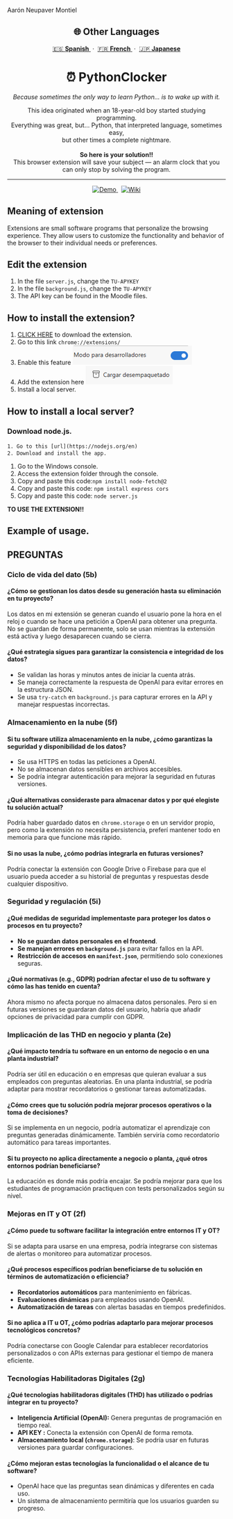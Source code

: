 Aarón Neupaver Montiel

<h2 align="center">🌐 Other Languages</h2>

<p align="center">
  <a href="https://github.com/erneupa/PythonClocker/tree/main/Wiki/Spanish">
    🇪🇸 <strong>Spanish</strong>
  </a> &nbsp;·&nbsp;
  <a href="https://github.com/erneupa/PythonClocker/tree/main/Wiki/French">
    🇫🇷 <strong>French</strong>
  </a> &nbsp;·&nbsp;
  <a href="https://github.com/erneupa/PythonClocker/tree/main/Wiki/Japanese">
    🇯🇵 <strong>Japanese</strong>
  </a>
</p>


<h1 align="center">⏰ PythonClocker</h1>

<p align="center">
  <em>Because sometimes the only way to learn Python... is to wake up with it.</em>
</p>

<p align="center">
  This idea originated when an 18-year-old boy started studying programming.<br>
  Everything was great, but... Python, that interpreted language, sometimes easy,<br>
  but other times a complete nightmare.<br><br>
  <strong>So here is your solution!!</strong><br>
  This browser extension will save your subject — an alarm clock that you can only stop by solving the program.
</p>

---

<p align="center">
  <a href="https://chromewebstore.google.com/detail/kobehbnioildglecmfabpelnjnemihpn?utm_source=item-share-cb">
    <img src="https://img.shields.io/badge/🚀 Demo-PythonClocker-blue?style=for-the-badge" alt="Demo">
  </a>
  &nbsp;
  <a href="https://github.com/erneupa/PythonClocker/wiki">
    <img src="https://img.shields.io/badge/📘 Wiki-Documentation-green?style=for-the-badge" alt="Wiki">
  </a>
</p>

## Meaning of extension
Extensions are small software programs that personalize the browsing experience. They allow users to customize the functionality and behavior of the browser to their individual needs or preferences.

## Edit the extension

1. In the file `server.js`, change the `TU-APYKEY`
2. In the file `background.js`, change the `TU-APYKEY`
3. The API key can be found in the Moodle files.

## How to install the extension?

1. [CLICK HERE](https://github.com/erneupa/PythonClocker/blob/main/PYTHONCLOCKER.zip) to download the extension.
2. Go to this link `chrome://extensions/`
3. Enable this feature ![1](https://github.com/erneupa/PythonClocker/blob/main/assets/1a.png)
4. Add the extension here ![2](https://github.com/erneupa/PythonClocker/blob/main/assets/2a.png)
5. Install a local server.

## How to install a local server?
### Download node.js.
    1. Go to this [url](https://nodejs.org/en)
    2. Download and install the app.
1. Go to the Windows console.
2. Access the extension folder through the console.
3. Copy and paste this code:```npm install node-fetch@2```
4. Copy and paste this code: ```npm install express cors```
5. Copy and paste this code: ```node server.js```

**TO USE THE EXTENSION!!**

## Example of usage.



## PREGUNTAS

### Ciclo de vida del dato (5b)

#### ¿Cómo se gestionan los datos desde su generación hasta su eliminación en tu proyecto?
Los datos en mi extensión se generan cuando el usuario pone la hora en el reloj o cuando se hace una petición a OpenAI para obtener una pregunta. No se guardan de forma permanente, solo se usan mientras la extensión está activa y luego desaparecen cuando se cierra.

#### ¿Qué estrategia sigues para garantizar la consistencia e integridad de los datos?
- Se validan las horas y minutos antes de iniciar la cuenta atrás.
- Se maneja correctamente la respuesta de OpenAI para evitar errores en la estructura JSON.
- Se usa `try-catch` en `background.js` para capturar errores en la API y manejar respuestas incorrectas.

### Almacenamiento en la nube (5f)

#### Si tu software utiliza almacenamiento en la nube, ¿cómo garantizas la seguridad y disponibilidad de los datos?
- Se usa HTTPS en todas las peticiones a OpenAI.
- No se almacenan datos sensibles en archivos accesibles.
- Se podría integrar autenticación para mejorar la seguridad en futuras versiones.

#### ¿Qué alternativas consideraste para almacenar datos y por qué elegiste tu solución actual?
Podría haber guardado datos en `chrome.storage` o en un servidor propio, pero como la extensión no necesita persistencia, preferí mantener todo en memoria para que funcione más rápido.

#### Si no usas la nube, ¿cómo podrías integrarla en futuras versiones?
Podría conectar la extensión con Google Drive o Firebase para que el usuario pueda acceder a su historial de preguntas y respuestas desde cualquier dispositivo.


### Seguridad y regulación (5i)

#### ¿Qué medidas de seguridad implementaste para proteger los datos o procesos en tu proyecto?
- **No se guardan datos personales en el frontend**.
- **Se manejan errores en `background.js`** para evitar fallos en la API.
- **Restricción de accesos en `manifest.json`**, permitiendo solo conexiones seguras.

#### ¿Qué normativas (e.g., GDPR) podrían afectar el uso de tu software y cómo las has tenido en cuenta?
Ahora mismo no afecta porque no almacena datos personales. Pero si en futuras versiones se guardaran datos del usuario, habría que añadir opciones de privacidad para cumplir con GDPR.

### Implicación de las THD en negocio y planta (2e)

#### ¿Qué impacto tendría tu software en un entorno de negocio o en una planta industrial?
Podría ser útil en educación o en empresas que quieran evaluar a sus empleados con preguntas aleatorias. En una planta industrial, se podría adaptar para mostrar recordatorios o gestionar tareas automatizadas.

#### ¿Cómo crees que tu solución podría mejorar procesos operativos o la toma de decisiones?
Si se implementa en un negocio, podría automatizar el aprendizaje con preguntas generadas dinámicamente. También serviría como recordatorio automático para tareas importantes.

#### Si tu proyecto no aplica directamente a negocio o planta, ¿qué otros entornos podrían beneficiarse?
La educación es donde más podría encajar. Se podría mejorar para que los estudiantes de programación practiquen con tests personalizados según su nivel.


### Mejoras en IT y OT (2f)

#### ¿Cómo puede tu software facilitar la integración entre entornos IT y OT?
Si se adapta para usarse en una empresa, podría integrarse con sistemas de alertas o monitoreo para automatizar procesos.

#### ¿Qué procesos específicos podrían beneficiarse de tu solución en términos de automatización o eficiencia?
- **Recordatorios automáticos** para mantenimiento en fábricas.
- **Evaluaciones dinámicas** para empleados usando OpenAI.
- **Automatización de tareas** con alertas basadas en tiempos predefinidos.

#### Si no aplica a IT u OT, ¿cómo podrías adaptarlo para mejorar procesos tecnológicos concretos?
Podría conectarse con Google Calendar para establecer recordatorios personalizados o con APIs externas para gestionar el tiempo de manera eficiente.


### Tecnologías Habilitadoras Digitales (2g)

#### ¿Qué tecnologías habilitadoras digitales (THD) has utilizado o podrías integrar en tu proyecto?
- **Inteligencia Artificial (OpenAI):** Genera preguntas de programación en tiempo real.
- **API KEY :** Conecta la extensión con OpenAI de forma remota.
- **Almacenamiento local (`chrome.storage`)**: Se podría usar en futuras versiones para guardar configuraciones.

#### ¿Cómo mejoran estas tecnologías la funcionalidad o el alcance de tu software?
- OpenAI hace que las preguntas sean dinámicas y diferentes en cada uso.
- Un sistema de almacenamiento permitiría que los usuarios guarden su progreso.
